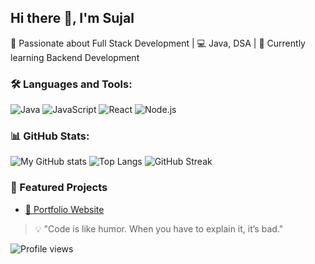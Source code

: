 ## Hi there 👋, I'm Sujal  
🚀 Passionate about Full Stack Development | 💻 Java, DSA | 🌱 Currently learning Backend Development

### 🛠️ Languages and Tools:
![Java](https://img.shields.io/badge/Java-ED8B00?style=for-the-badge&logo=openjdk&logoColor=white)
![JavaScript](https://img.shields.io/badge/JavaScript-323330?style=for-the-badge&logo=javascript&logoColor=F7DF1E)
![React](https://img.shields.io/badge/React-20232A?style=for-the-badge&logo=react&logoColor=61DAFB)
![Node.js](https://img.shields.io/badge/Node.js-339933?style=for-the-badge&logo=node-dot-js&logoColor=white)

### 📊 GitHub Stats:
![My GitHub stats](https://github-readme-stats.vercel.app/api?username=sujal-kalmegh&show_icons=true&theme=tokyonight)
![Top Langs](https://github-readme-stats.vercel.app/api/top-langs/?username=sujal-kalmegh&layout=compact&theme=tokyonight)
![GitHub Streak](https://github-readme-streak-stats.herokuapp.com/?user=sujal-kalmegh&theme=tokyonight)
### 🚀 Featured Projects
- [📂 Portfolio Website](https://sujal-kalmegh.github.io/Portfolio/)

> 💡 "Code is like humor. When you have to explain it, it’s bad."

![Profile views](https://komarev.com/ghpvc/?username=sujal-kalmegh&color=blue)




<!--
**sujal-kalmegh/sujal-kalmegh** is a ✨ _special_ ✨ repository because its `README.md` (this file) appears on your GitHub profile.

Here are some ideas to get you started:

- 🔭 I’m currently working on ...
- 🌱 I’m currently learning ...
- 👯 I’m looking to collaborate on ...
- 🤔 I’m looking for help with ...
- 💬 Ask me about ...
- 📫 How to reach me: ...
- 😄 Pronouns: ...
- ⚡ Fun fact: ...
-->
